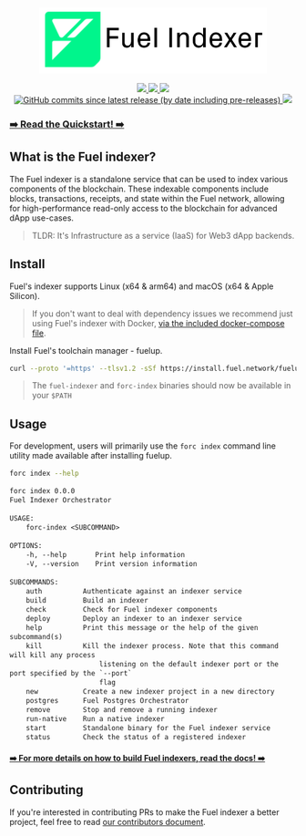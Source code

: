 <!-- markdownlint-disable MD033 -->
<!-- markdownlint-disable MD025 -->
<!-- markdownlint-disable MD041 -->
<p align="center">
    <picture>
        <source media="(prefers-color-scheme: dark)" srcset="./img/fuel-indexer-logo-dark.png">
        <img alt="Fuel Indexer logo" width="400px" src="./img/fuel-indexer-logo-light.png">
    </picture>

</p>
<p align="center">
    <a href="https://github.com/FuelLabs/fuel-indexer/actions/workflows/ci.yml" alt="CI">
        <img src="https://img.shields.io/github/actions/workflow/status/FuelLabs/fuel-indexer/ci.yml?event=release" />
    </a>
    <a href="https://docs.rs/fuel-indexer/" alt="docs.rs">
      <img src="https://docs.rs/fuel-indexer/badge.svg" />
    </a>
    <a href="https://crates.io/crates/fuel-indexer" alt="crates.io">
        <img src="https://img.shields.io/crates/v/fuel-indexer?label=latest" />
    </a>
    <a href="https://crates.io/crates/fuel-indexer" alt="img-shields">
      <img alt="GitHub commits since latest release (by date including pre-releases)" src="https://img.shields.io/github/commits-since/FuelLabs/fuel-indexer/latest?include_prereleases">
    </a>
    <a href="https://discord.gg/xfpK4Pe" alt="Discord">
      <img src="https://img.shields.io/badge/chat%20on-discord-orange?&logo=discord&logoColor=ffffff&color=7389D8&labelColor=6A7EC2" />
    </a>
</p>

### [➡️ Read the Quickstart! ➡️](https://docs.fuel.network/docs/indexer/getting-started/quickstart/)

## What is the Fuel indexer?

The Fuel indexer is a standalone service that can be used to index various components of the blockchain. These indexable components include blocks, transactions, receipts, and state within the Fuel network, allowing for high-performance read-only access to the blockchain for advanced dApp use-cases.

> TLDR: It's Infrastructure as a service (IaaS) for Web3 dApp backends.

## Install

Fuel's indexer supports Linux (x64 & arm64) and macOS (x64 & Apple Silicon).

> If you don't want to deal with dependency issues we recommend just using Fuel's indexer with Docker, [via the included docker-compose file](https://github.com/FuelLabs/fuel-indexer/blob/develop/scripts/docker-compose.yaml).

Install Fuel's toolchain manager - fuelup.

```bash
curl --proto '=https' --tlsv1.2 -sSf https://install.fuel.network/fuelup-init.sh | sh
```

> The `fuel-indexer` and `forc-index` binaries should now be available in your `$PATH`

## Usage

For development, users will primarily use the `forc index` command line utility made available after installing fuelup.

```bash
forc index --help
```

```text
forc index 0.0.0
Fuel Indexer Orchestrator

USAGE:
    forc-index <SUBCOMMAND>

OPTIONS:
    -h, --help       Print help information
    -V, --version    Print version information

SUBCOMMANDS:
    auth          Authenticate against an indexer service
    build         Build an indexer
    check         Check for Fuel indexer components
    deploy        Deploy an indexer to an indexer service
    help          Print this message or the help of the given subcommand(s)
    kill          Kill the indexer process. Note that this command will kill any process
                      listening on the default indexer port or the port specified by the `--port`
                      flag
    new           Create a new indexer project in a new directory
    postgres      Fuel Postgres Orchestrator
    remove        Stop and remove a running indexer
    run-native    Run a native indexer
    start         Standalone binary for the Fuel indexer service
    status        Check the status of a registered indexer
```

#### [➡️ For more details on how to build Fuel indexers, read the docs! ➡️](https://docs.fuel.network/docs/indexer/)

## Contributing

If you're interested in contributing PRs to make the Fuel indexer a better project, feel free to read [our contributors document](./CONTRIBUTING.md).